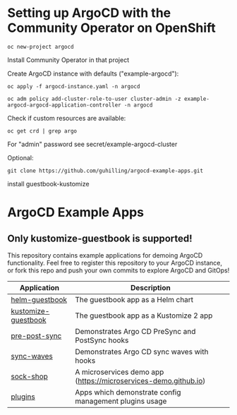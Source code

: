 # Setting up ArgoCD with the Community Operator on OpenShift

```oc new-project argocd```

Install Community Operator in that project

Create ArgoCD instance with defaults ("example-argocd"):

```oc apply -f argocd-instance.yaml -n argocd```

```oc adm policy add-cluster-role-to-user cluster-admin -z example-argocd-argocd-application-controller -n argocd```

Check if custom resources are available:

```oc get crd | grep argo```

For "admin" password see secret/example-argocd-cluster

Optional:

```git clone https://github.com/guhilling/argocd-example-apps.git```

install guestbook-kustomize


# ArgoCD Example Apps

## Only kustomize-guestbook is supported!

This repository contains example applications for demoing ArgoCD functionality. Feel free
to register this repository to your ArgoCD instance, or fork this repo and push your own commits
to explore ArgoCD and GitOps!

| Application | Description |
|-------------|-------------|
| [helm-guestbook](helm-guestbook/) | The guestbook app as a Helm chart |
| [kustomize-guestbook](kustomize-guestbook/) | The guestbook app as a Kustomize 2 app |
| [pre-post-sync](pre-post-sync/) | Demonstrates Argo CD PreSync and PostSync hooks |
| [sync-waves](sync-waves/) | Demonstrates Argo CD sync waves with hooks |
| [sock-shop](sock-shop/) | A microservices demo app (https://microservices-demo.github.io) |
| [plugins](plugins/) | Apps which demonstrate config management plugins usage |
